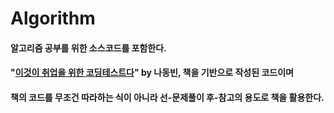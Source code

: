 # Algorithm
#### 알고리즘 공부를 위한 소스코드를 포함한다.
#### "[이것이 취업을 위한 코딩테스트다](https://github.com/ndb796/python-for-coding-test)" by 나동빈, 책을 기반으로 작성된 코드이며
#### 책의 코드를 무조건 따라하는 식이 아니라 선-문제풀이 후-참고의 용도로 책을 활용한다.

